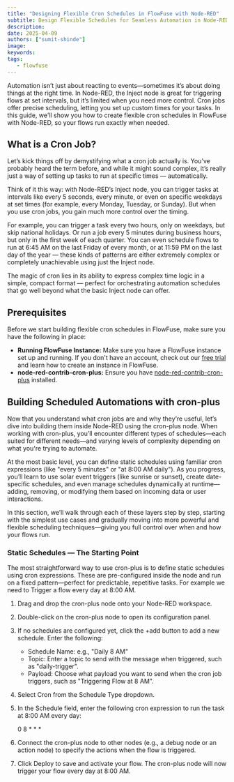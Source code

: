```yaml
---
title: "Designing Flexible Cron Schedules in FlowFuse with Node-RED"
subtitle: Design Flexible Schedules for Seamless Automation in Node-RED
description:
date: 2025-04-09
authors: ["sumit-shinde"]
image: 
keywords: 
tags:
   - flowfuse
---
```


Automation isn’t just about reacting to events—sometimes it’s about doing things at the right time. In Node-RED, the Inject node is great for triggering flows at set intervals, but it’s limited when you need more control. Cron jobs offer precise scheduling, letting you set up custom times for your tasks. In this guide, we'll show you how to create flexible cron schedules in FlowFuse with Node-RED, so your flows run exactly when needed.

<!--more-->

## What is a Cron Job?

Let’s kick things off by demystifying what a cron job actually is. You’ve probably heard the term before, and while it might sound complex, it’s really just a way of setting up tasks to run at specific times — automatically.

Think of it this way: with Node-RED’s Inject node, you can trigger tasks at intervals like every 5 seconds, every minute, or even on specific weekdays at set times (for example, every Monday, Tuesday, or Sunday). But when you use cron jobs, you gain much more control over the timing.

For example, you can trigger a task every two hours, only on weekdays, but skip national holidays. Or run a job every 5 minutes during business hours, but only in the first week of each quarter. You can even schedule flows to run at 6:45 AM on the last Friday of every month, or at 11:59 PM on the last day of the year — these kinds of patterns are either extremely complex or completely unachievable using just the Inject node.

The magic of cron lies in its ability to express complex time logic in a simple, compact format — perfect for orchestrating automation schedules that go well beyond what the basic Inject node can offer.

## Prerequisites

Before we start building flexible cron schedules in FlowFuse, make sure you have the following in place:

- **Running FlowFuse Instance:** Make sure you have a FlowFuse instance set up and running. If you don't have an account, check out our [free trial](https://app.flowfuse.com/account/create) and learn how to create an instance in FlowFuse.
- **node-red-contrib-cron-plus:** Ensure you have [node-red-contrib-cron-plus](https://flows.nodered.org/node/node-red-contrib-cron-plus) installed.

## Building Scheduled Automations with cron-plus

Now that you understand what cron jobs are and why they’re useful, let’s dive into building them inside Node-RED using the cron-plus node. When working with cron-plus, you’ll encounter different types of schedules—each suited for different needs—and varying levels of complexity depending on what you're trying to automate.

At the most basic level, you can define static schedules using familiar cron expressions (like "every 5 minutes" or "at 8:00 AM daily"). As you progress, you’ll learn to use solar event triggers (like sunrise or sunset), create date-specific schedules, and even manage schedules dynamically at runtime—adding, removing, or modifying them based on incoming data or user interactions.

In this section, we’ll walk through each of these layers step by step, starting with the simplest use cases and gradually moving into more powerful and flexible scheduling techniques—giving you full control over when and how your flows run.

### Static Schedules — The Starting Point

The most straightforward way to use cron-plus is to define static schedules using cron expressions. These are pre-configured inside the node and run on a fixed pattern—perfect for predictable, repetitive tasks. For example we need to Trigger a flow every day at 8:00 AM.

1. Drag and drop the cron-plus node onto your Node-RED workspace.

2. Double-click on the cron-plus node to open its configuration panel.

3. If no schedules are configured yet, click the +add button to add a new schedule. Enter the following:
   - Schedule Name: e.g., "Daily 8 AM"
   - Topic: Enter a topic to send with the message when triggered, such as "daily-trigger".
   - Payload: Choose what payload you want to send when the cron job triggers, such as "Triggering Flow at 8 AM".

4. Select Cron from the Schedule Type dropdown.

5. In the Schedule field, enter the following cron expression to run the task at 8:00 AM every day:

   0 8 * * *

6. Connect the cron-plus node to other nodes (e.g., a debug node or an action node) to specify the actions when the flow is triggered.

7. Click Deploy to save and activate your flow. The cron-plus node will now trigger your flow every day at 8:00 AM.







